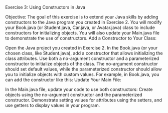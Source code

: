 Exercise 3: Using Constructors in Java

Objective: The goal of this exercise is to extend your Java skills by adding constructors to the Java program you created in Exercise 2. You will modify your Book.java (or Student.java, Car.java, or Avatar.java) class to include constructors for initializing objects. You will also update your Main.java file to demonstrate the use of constructors.
Add a Constructor to Your Class:

Open the Java project you created in Exercise 2.
In the Book.java (or your chosen class, like Student.java), add a constructor that allows initializing the class attributes.
Use both a no-argument constructor and a parameterized constructor to initialize objects of the class. The no-argument constructor should set default values, while the parameterized constructor should allow you to initialize objects with custom values.
For example, in Book.java, you can add the constructor like this:
Update Your Main File:

In the Main.java file, update your code to use both constructors:
Create objects using the no-argument constructor and the parameterized constructor.
Demonstrate setting values for attributes using the setters, and use getters to display values in your program.
